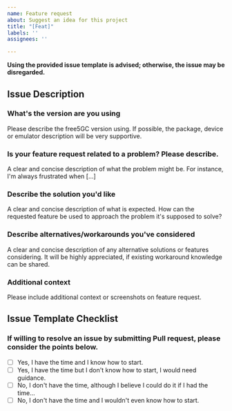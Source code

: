 ```yaml
---
name: Feature request
about: Suggest an idea for this project
title: "[Feat]"
labels: ''
assignees: ''

---
```


**Using the provided issue template is advised; otherwise, the issue may be disregarded.**
<!-- Please, remove the warning above before submitting the issue -->

## Issue Description

### What's the version are you using
Please describe the free5GC version using. If possible, the package, device or emulator description will be very supportive.

### Is your feature request related to a problem? Please describe.
A clear and concise description of what the problem might be. For instance, I'm always frustrated when [...]

### Describe the solution you'd like
A clear and concise description of what is expected. How can the requested feature be used to approach the problem it's supposed to solve?

### Describe alternatives/workarounds you've considered
A clear and concise description of any alternative solutions or features considering. It will be highly appreciated, if existing workaround knowledge can be shared.

### Additional context
Please include additional context or screenshots on feature request.

## Issue Template Checklist

<!-- Please answer the questions below. If not the issue might be disregarded. -->

### If willing to resolve an issue by submitting Pull request, please consider the points below.

<!-- free5GC will be happy to welcome first contributor’s, in order to broaden the community. -->

- [ ] Yes, I have the time and I know how to start.
- [ ] Yes, I have the time but I don't know how to start, I would need guidance.
- [ ] No, I don't have the time, although I believe I could do it if I had the time...
- [ ] No, I don't have the time and I wouldn't even know how to start.

